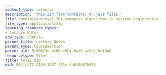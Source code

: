 ```yaml
---
content_type: resource
description: 'This ZIP file contains: 4 .java files.'
file: /media/courses/1-204-computer-algorithms-in-systems-engineering-spring-2010/801fca72414d3387f81eda610b07b993_lec11.zip
file_type: application/zip
learning_resource_types:
- Lecture Notes
ocw_type: OCWFile
parent_title: Lecture Notes
parent_type: CourseSection
parent_uid: 5c600c3e-8c80-e984-8a10-ac99c18efd48
resourcetype: Other
title: lec11.zip
uid: 801fca72-414d-3387-f81e-da610b07b993
---
```

